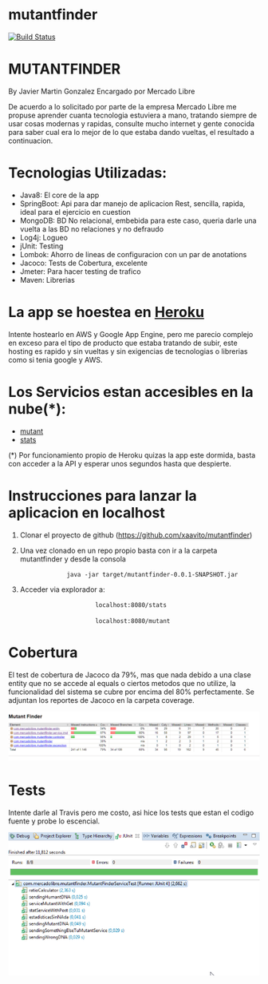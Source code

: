 # mutantfinder

[![Build Status](https://travis-ci.org/xaavito/mutantfinder.png?branch=master)](https://travis-ci.org/xaavito/mutantfinder)

# MUTANTFINDER 
By Javier Martin Gonzalez
Encargado por Mercado Libre

De acuerdo a lo solicitado por parte de la empresa Mercado Libre me propuse aprender cuanta tecnologia estuviera a mano, 
tratando siempre de usar cosas modernas y rapidas, consulte mucho internet y gente conocida para saber cual era lo mejor
de lo que estaba dando vueltas, el resultado a continuacion.

# Tecnologias Utilizadas:

- Java8: El core de la app
- SpringBoot: Api para dar manejo de aplicacion Rest, sencilla, rapida, ideal para el ejercicio en cuestion
- MongoDB: BD No relacional, embebida para este caso, queria darle una vuelta a las BD no relaciones y no defraudo
- Log4j: Logueo
- jUnit: Testing
- Lombok: Ahorro de lineas de configuracion con un par de anotations
- Jacoco: Tests de Cobertura, excelente
- Jmeter: Para hacer testing de trafico
- Maven: Librerias


# La app se hoestea en [Heroku](https://www.heroku.com/)

Intente hostearlo en AWS y Google App Engine, pero me parecio complejo en exceso para el tipo de producto que estaba
tratando de subir, este hosting es rapido y sin vueltas y sin exigencias de tecnologias o librerias como si tenia google
y AWS.

# Los Servicios estan accesibles en la nube(*):

- [mutant](https://whispering-inlet-80058.herokuapp.com/mutant)
- [stats](https://whispering-inlet-80058.herokuapp.com/stats)

(*) Por funcionamiento propio de Heroku quizas la app este dormida, basta con acceder a la API y esperar unos segundos hasta 
que despierte.

# Instrucciones para lanzar la aplicacion en localhost

1) Clonar el proyecto de github (https://github.com/xaavito/mutantfinder)

2) Una vez clonado en un repo propio basta con ir a la carpeta mutantfinder y desde la consola

					java -jar target/mutantfinder-0.0.1-SNAPSHOT.jar

3) Acceder via explorador a:

							localhost:8080/stats

							localhost:8080/mutant

# Cobertura

El test de cobertura de Jacoco da 79%, mas que nada debido a una clase entity que no se accede al equals o ciertos
metodos que no utilize, la funcionalidad del sistema se cubre por encima del 80% perfectamente.
Se adjuntan los reportes de Jacoco en la carpeta coverage.

![coverage](./codecoverage/jacoco-ut/jacoco.png)

# Tests

Intente darle al Travis pero me costo, asi hice los tests que estan el codigo fuente y probe lo escencial.

![testing](./tests/tests.png)